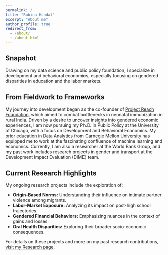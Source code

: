```yaml
---
permalink: /
title: "Rubina Hundal"
excerpt: "About me"
author_profile: true
redirect_from: 
  - /about/
  - /about.html
---
```


## Snapshot
Drawing on my data science and public policy foundation, I specialize in development and behavioral economics, especially focusing on gendered disparities in education and the labor markets.

## From Fieldwork to Frameworks
My journey into development began as the co-founder of [Project Reach Foundation](https://resolutionproject.org/ventures/project-reach/), which aimed to combat bottlenecks in neonatal immunization in rural India. Driven by a desire to uncover insights into gendered economic experiences, I am now pursuing my Ph.D. in Public Policy at the University of Chicago, with a focus on Development and Behavioral Economics. 
My prior education in Data Analytics from Carnegie Mellon University has equipped me to work at the fascinating confluence of machine learning and economics. Currently, I am also a researcher at the World Bank Group, and my past work includes research projects in gender and transport at the Development Impact Evaluation (DIME) team. 

## Current Research Highlights
My ongoing research projects include the exploration of:
- **Origin-Based Norms:** Understanding their influence on intimate partner violence among migrants.
- **Labor-Market Exposure:** Analyzing its impact on post-high school trajectories.
- **Gendered Financial Behaviors:** Emphasizing nuances in the context of gains and losses.
- **Oral Health Disparities:** Exploring their broader socio-economic consequences.

For details on these projects and more on my past research contributions, [visit my Research page](https://g-hundal.github.io/research/).
